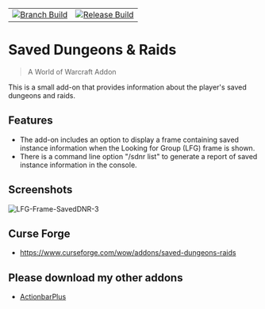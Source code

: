 |     |     |
|-----|-----|
|[![Branch Build](https://github.com/kapresoft/wow-saved-dungeons-and-raids/actions/workflows/dev-build.yml/badge.svg)](https://github.com/kapresoft/wow-saved-dungeons-and-raids/actions/workflows/dev-build.yml)|[![Release Build](https://github.com/kapresoft/wow-saved-dungeons-and-raids/actions/workflows/release-build.yml/badge.svg)](https://github.com/kapresoft/wow-saved-dungeons-and-raids/actions/workflows/release-build.yml)|

# Saved Dungeons & Raids
> A World of Warcraft Addon

This is a small add-on that provides information about the player's saved dungeons and raids.

## Features
- The add-on includes an option to display a frame containing saved instance information when the Looking for Group (LFG) frame is shown.
- There is a command line option "/sdnr list" to generate a report of saved instance information in the console.

## Screenshots

![LFG-Frame-SavedDNR-3](https://user-images.githubusercontent.com/1599306/209703511-274dbed0-9b3f-48e7-82e0-3af345c873c8.png)

## Curse Forge
- https://www.curseforge.com/wow/addons/saved-dungeons-raids

## Please download my other addons
- [ActionbarPlus](https://www.curseforge.com/wow/addons/actionbarplus)

